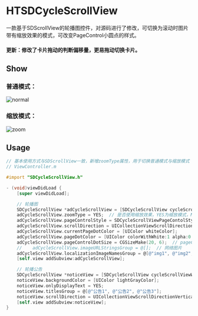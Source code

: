 # HTSDCycleScrollView
一款基于SDScrollView的轮播图控件，对源码进行了修改，可切换为滚动时图片带有缩放效果的模式，可改变PageControl小圆点的样式。

#### 更新：修改了卡片拖动的判断偏移量，更易拖动切换卡片。
## Show
### 普通模式：
![normal](https://github.com/runThor/HTSDCycleScrollView/raw/master/Other/normal.png)
### 缩放模式：
![zoom](https://github.com/runThor/HTSDCycleScrollView/raw/master/Other/zoom.png)
## Usage
```Objective-C
// 基本使用方式与SDScrollView一致，新增zoomType属性，用于切换普通模式与缩放模式
// ViewController.m

#import "SDCycleScrollView.h"

- (void)viewDidLoad {
    [super viewDidLoad];

    // 轮播图
    SDCycleScrollView *adCycleScrollView = [SDCycleScrollView cycleScrollViewWithFrame:CGRectMake(0, 100, Screen_Width, 200) delegate:self placeholderImage:[UIImage new]];
    adCycleScrollView.zoomType = YES;  // 是否使用缩放效果，YES为缩放模式，NO为普通模式
    adCycleScrollView.pageControlStyle = SDCycleScrollViewPageContolStyleAnimated;
    adCycleScrollView.scrollDirection = UICollectionViewScrollDirectionHorizontal;
    adCycleScrollView.currentPageDotColor = [UIColor whiteColor];
    adCycleScrollView.pageDotColor = [UIColor colorWithWhite:1 alpha:0.5];
    adCycleScrollView.pageControlDotSize = CGSizeMake(20, 6);  // pageControl小圆点的大小
    //    adCycleScrollView.imageURLStringsGroup = @[];  // 网络图片
    adCycleScrollView.localizationImageNamesGroup = @[@"img1", @"img2", @"img3", @"img4"];  // 本地图片
    [self.view addSubview:adCycleScrollView];

    // 轮播公告
    SDCycleScrollView *noticeView = [SDCycleScrollView cycleScrollViewWithFrame:CGRectMake(0, 350, Screen_Width, 30) delegate:self placeholderImage:nil];
    noticeView.backgroundColor = [UIColor lightGrayColor];
    noticeView.onlyDisplayText = YES;
    noticeView.titlesGroup = @[@"公告1", @"公告2", @"公告3"];
    noticeView.scrollDirection = UICollectionViewScrollDirectionVertical;
    [self.view addSubview:noticeView];
}

```
